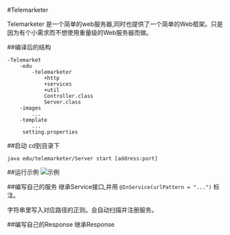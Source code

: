 #Telemarketer

Telemarketer 是一个简单的web服务器,同时也提供了一个简单的Web框架。只是因为有个小需求而不想使用重量级的Web服务器而做。

##编译后的结构

	-Telemarket
		-edu
			-telemarketer
				+http
				+services
				+util
			 	Controller.class
			 	Server.class
		-images
			...
		-template
			...
		 setting.properties

##启动
cd到目录下

`java edu/telemarketer/Server start [address:port]`

##运行示例
![示例](https://raw.githubusercontent.com/csdbianhua/Telemarketer/master/resources/images/example.png)

##编写自己的服务
继承Service接口,并用 `@InService(urlPattern = "...")` 标注。

字符串里写入对应路径的正则。会自动扫描并注册服务。

##编写自己的Response
继承Response
